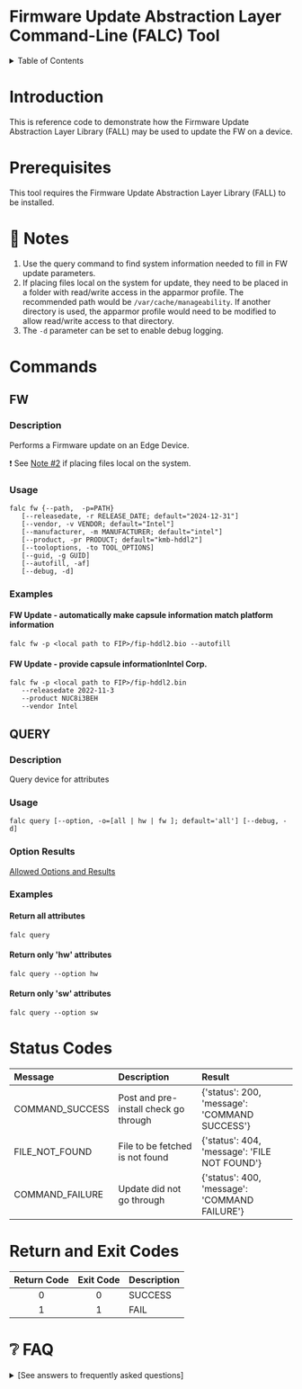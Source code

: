 # Firmware Update Abstraction Layer Command-Line (FALC) Tool

<details>
<summary>Table of Contents</summary>

1. [Introduction](#introduction)
2. [Prerequisites](#prerequisites)
3. [Notes](#-notes)
4. [Commands](#commands)
   1. [FW](#fw)
   2. [Query](#query)
5. [Status Codes](#status-codes)
6. [Return and Exit Codes](#return-and-exit-codes)
7. [FAQ](#-faq)
   1. [How do I find what values to use for FW update?](#-how-do-i-find-what-values-to-use-for-a-fw-update)
      

</details>

# Introduction

This is reference code to demonstrate how the Firmware Update Abstraction Layer Library (FALL) may be used to update the FW on a device.

# Prerequisites
This tool requires the Firmware Update Abstraction Layer Library (FALL) to be installed.  

# 📝 Notes
1. Use the query command to find system information needed to fill in FW update parameters.
2. If placing files local on the system for update, they need to be placed in a folder with read/write access in the apparmor profile.  The recommended path would be ```/var/cache/manageability```.  If another directory is used, the apparmor profile would need to
be modified to allow read/write access to that directory.
3. The `-d` parameter can be set to enable debug logging.


# Commands

## FW
### Description
Performs a Firmware update on an Edge Device.

❗ See [Note #2](#-notes) if placing files local on the system.

### Usage
```
falc fw {--path,  -p=PATH}  
   [--releasedate, -r RELEASE_DATE; default="2024-12-31"] 
   [--vendor, -v VENDOR; default="Intel"] 
   [--manufacturer, -m MANUFACTURER; default="intel"] 
   [--product, -pr PRODUCT; default="kmb-hddl2"] 
   [--tooloptions, -to TOOL_OPTIONS]
   [--guid, -g GUID]
   [--autofill, -af]
   [--debug, -d]
```

### Examples

#### FW Update - automatically make capsule information match platform information
```
falc fw -p <local path to FIP>/fip-hddl2.bio --autofill
 ```
#### FW Update - provide capsule informationIntel Corp.
```
falc fw -p <local path to FIP>/fip-hddl2.bin 
   --releasedate 2022-11-3
   --product NUC8i3BEH
   --vendor Intel
 ```


## QUERY
### Description
Query device for attributes

### Usage
```
falc query [--option, -o=[all | hw | fw ]; default='all'] [--debug, -d]  
```

### Option Results
[Allowed Options and Results](https://github.com/intel-sandbox/PFU/tree/develop/docs/query.md)


### Examples
#### Return all attributes
```
falc query
```
#### Return only 'hw' attributes
```
falc query --option hw
```
#### Return only 'sw' attributes
```
falc query --option sw
```

# Status Codes

 | Message         | Description                           | Result                                        |
|:----------------|:--------------------------------------|:----------------------------------------------|
| COMMAND_SUCCESS | Post and pre-install check go through | {'status': 200, 'message': 'COMMAND SUCCESS'} |
| FILE_NOT_FOUND  | File to be fetched is not found       | {'status': 404, 'message': 'FILE NOT FOUND'}  |
 | COMMAND_FAILURE | Update did not go through             | {'status': 400, 'message': 'COMMAND FAILURE'} |

# Return and Exit Codes

| Return Code | Exit Code | Description       |
|:-----------:|:---------:|:------------------|
|      0      |     0     | SUCCESS           |
|      1      |     1     | FAIL              |


# ❔ FAQ

<details><summary>[See answers to frequently asked questions]</summary>

### ❓ How do I find what values to use for a FW update?

> Use the query command with the '--option all' flag


</details>

